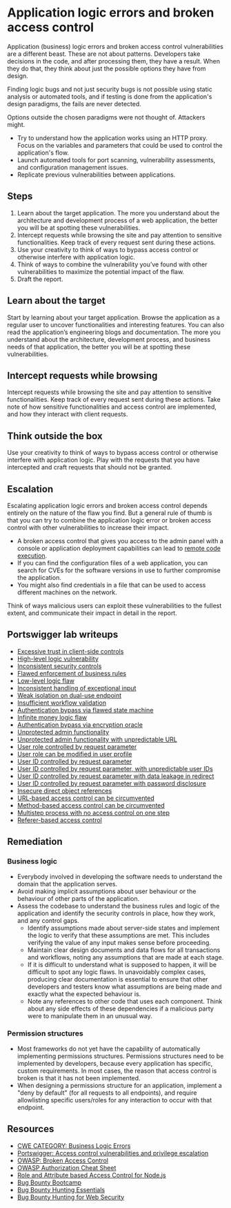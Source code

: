 # Application logic errors and broken access control

Application (business) logic errors and broken access control vulnerabilities are a different beast. These are not about patterns. Developers take decisions in the code, and after processing them, they have a result. When they do that, they think about just the possible options they have from design.

Finding logic bugs and not just security bugs is not possible using static analysis or automated tools, and if testing is done from the application's design paradigms, the fails are never detected.

Options outside the chosen paradigms were not thought of. Attackers might.

* Try to understand how the application works using an HTTP proxy. Focus on the variables and parameters that could be used to control the application's flow.
* Launch automated tools for port scanning, vulnerability assessments, and configuration management issues.
* Replicate previous vulnerabilities between applications.

## Steps

1. Learn about the target application. The more you understand about the architecture and development process of a web application, the better you will be at spotting these vulnerabilities.
2. Intercept requests while browsing the site and pay attention to sensitive functionalities. Keep track of every request sent during these actions.
3. Use your creativity to think of ways to bypass access control or otherwise interfere with application logic.
4. Think of ways to combine the vulnerability you’ve found with other vulnerabilities to maximize the potential impact of the flaw.
5. Draft the report.

## Learn about the target

Start by learning about your target application. Browse the application as a regular user to uncover functionalities and interesting features. You can also read the application’s engineering blogs and documentation. The more you understand about the architecture, development process, and business needs of that application, the better you will be at spotting these vulnerabilities.

## Intercept requests while browsing

Intercept requests while browsing the site and pay attention to sensitive functionalities. Keep track of every request sent during these actions. Take note of how sensitive functionalities and access control are implemented, and how they interact with client requests.

## Think outside the box

Use your creativity to think of ways to bypass access control or otherwise interfere with application logic. Play with the requests that you have intercepted and craft requests that should not be granted.

## Escalation

Escalating application logic errors and broken access control depends entirely on the nature of the flaw you find. But a general rule of thumb is that you can try to combine the application logic error or broken access control with other vulnerabilities to increase their impact.

* A broken access control that gives you access to the admin panel with a console or application deployment capabilities can lead to [remote code execution](rce.md). 
* If you can find the configuration files of a web application, you can search for CVEs for the software versions in use to further compromise the application. 
* You might also find credentials in a file that can be used to access different machines on the network.

Think of ways malicious users can exploit these vulnerabilities to the fullest extent, and communicate their impact in detail in the report.

## Portswigger lab writeups

* [Excessive trust in client-side controls](../business/1.md)
* [High-level logic vulnerability](../business/2.md)
* [Inconsistent security controls](../business/3.md)
* [Flawed enforcement of business rules](../business/4.md)
* [Low-level logic flaw](../business/5.md)
* [Inconsistent handling of exceptional input](../business/6.md)
* [Weak isolation on dual-use endpoint](../business/7.md)
* [Insufficient workflow validation](../business/8.md)
* [Authentication bypass via flawed state machine](../business/9.md)
* [Infinite money logic flaw](../business/10.md)
* [Authentication bypass via encryption oracle](../business/11.md)
* [Unprotected admin functionality](../acl/1.md)
* [Unprotected admin functionality with unpredictable URL](../acl/2.md)
* [User role controlled by request parameter](../acl/3.md)
* [User role can be modified in user profile](../acl/4.md)
* [User ID controlled by request parameter](../acl/5.md)
* [User ID controlled by request parameter, with unpredictable user IDs](../acl/6.md)
* [User ID controlled by request parameter with data leakage in redirect](../acl/7.md)
* [User ID controlled by request parameter with password disclosure](../acl/8.md)
* [Insecure direct object references](../acl/9.md)
* [URL-based access control can be circumvented](../acl/10.md)
* [Method-based access control can be circumvented](../acl/11.md)
* [Multistep process with no access control on one step](../acl/12.md)
* [Referer-based access control](../acl/13.md)

## Remediation

### Business logic

* Everybody involved in developing the software needs to understand the domain that the application serves.
* Avoid making implicit assumptions about user behaviour or the behaviour of other parts of the application.
* Assess the codebase to understand the business rules and logic of the application and identify the security controls in place, how they work, and any control gaps.
  * Identify assumptions made about server-side states and implement the logic to verify that these assumptions are met. This includes verifying the value of any input makes sense before proceeding.
  * Maintain clear design documents and data flows for all transactions and workflows, noting any assumptions that are made at each stage. 
  * If it is difficult to understand what is supposed to happen, it will be difficult to spot any logic flaws. In unavoidably complex cases, producing clear documentation is essential to ensure that other developers and testers know what assumptions are being made and exactly what the expected behaviour is. 
  * Note any references to other code that uses each component. Think about any side effects of these dependencies if a malicious party were to manipulate them in an unusual way.

### Permission structures

* Most frameworks do not yet have the capability of automatically implementing permissions structures. Permissions structures need to be implemented by developers, because every application has specific, custom requirements. In most cases, the reason that access control is broken is that it has not been implemented. 
* When designing a permissions structure for an application, implement a "deny by default" (for all requests to all endpoints), and require allowlisting specific users/roles for any interaction to occur with that endpoint.

## Resources

* [CWE CATEGORY: Business Logic Errors](https://cwe.mitre.org/data/definitions/840.html)
* [Portswigger: Access control vulnerabilities and privilege escalation](https://portswigger.net/web-security/access-control)
* [OWASP: Broken Access Control](https://owasp.org/www-community/Broken_Access_Control)
* [OWASP Authorization Cheat Sheet](https://cheatsheetseries.owasp.org/cheatsheets/Authorization_Cheat_Sheet.html)
* [Role and Attribute based Access Control for Node.js](https://www.npmjs.com/package/accesscontrol)
* [Bug Bounty Bootcamp](https://nostarch.com/bug-bounty-bootcamp)
* [Bug Bounty Hunting Essentials](https://www.packtpub.com/product/bug-bounty-hunting-essentials/9781788626897)
* [Bug Bounty Hunting for Web Security](https://link.springer.com/book/10.1007/978-1-4842-5391-5)

